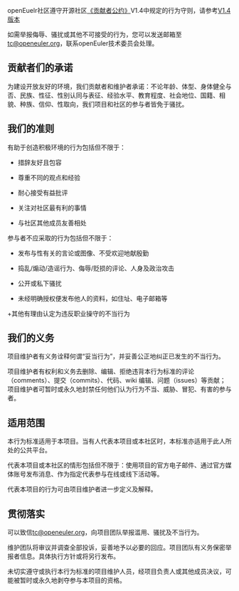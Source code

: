 <ClientOnly>
  <community-conduct />
</ClientOnly>
<div class="markdown">


openEuelr社区遵守开源社区<a href="https://www.contributor-covenant.org/">《贡献者公约》</a>V1.4中规定的行为守则，请参考<a href="https://www.contributor-covenant.org/zh-cn/version/1/4/code-of-conduct/">V1.4版本</a>

如需举报侮辱、骚扰或其他不可接受的行为，您可以发送邮箱至<tc@openeuler.org>，联系openEuler技术委员会处理。

## 贡献者们的承诺
为建设开放友好的环境，我们贡献者和维护者承诺：不论年龄、体型、身体健全与否、民族、性征、性别认同与表征、经验水平、教育程度、社会地位、国籍、相貌、种族、信仰、性取向，我们项目和社区的参与者皆免于骚扰。

## 我们的准则
有助于创造积极环境的行为包括但不限于：

+ 措辞友好且包容

+ 尊重不同的观点和经验

+ 耐心接受有益批评

+ 关注对社区最有利的事情

+ 与社区其他成员友善相处

参与者不应采取的行为包括但不限于：

+ 发布与性有关的言论或图像、不受欢迎地献殷勤

+ 捣乱/煽动/造谣行为、侮辱/贬损的评论、人身及政治攻击

+ 公开或私下骚扰

+ 未经明确授权便发布他人的资料，如住址、电子邮箱等

+其他有理由认定为违反职业操守的不当行为

## 我们的义务

项目维护者有义务诠释何谓“妥当行为”，并妥善公正地纠正已发生的不当行为。

项目维护者有权利和义务去删除、编辑、拒绝违背本行为标准的评论（comments）、提交（commits）、代码、wiki 编辑、问题（issues）等贡献；项目维护者可暂时或永久地封禁任何他们认为行为不当、威胁、冒犯、有害的参与者。

## 适用范围

本行为标准适用于本项目。当有人代表本项目或本社区时，本标准亦适用于此人所处的公共平台。

代表本项目或本社区的情形包括但不限于：使用项目的官方电子邮件、通过官方媒体账号发布消息、作为指定代表参与在线或线下活动等。

代表本项目的行为可由项目维护者进一步定义及解释。

## 贯彻落实

可以致信<tc@openeuler.org>，向项目团队举报滥用、骚扰及不当行为。

维护团队将审议并调查全部投诉，妥善地予以必要的回应。项目团队有义务保密举报者信息。具体执行方针或将另行发布。

未切实遵守或执行本行为标准的项目维护人员，经项目负责人或其他成员决议，可能被暂时或永久地剥夺参与本项目的资格。

</div>